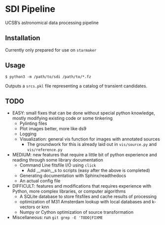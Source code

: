 # SDI Pipeline
UCSB’s astronomical data processing pipeline

## Installation
Currently only prepared for use on `starmaker`

## Usage
```
$ python3 -m /path/to/sdi /path/to/*.fz
```
Outputs a `srcs.pkl` file representing a catalog of transient candidates.

## TODO
* EASY: small fixes that can be done without special python knowledge, mostly modifying existing code or some tinkering
    * Pylinting files
    * Plot images better, more like ds9
    * Logging
    * Visualization: general vis function for images with annotated sources
        * The groundwork for this is already laid out in `vis/source.py` and `vis/reference.py`
* MEDIUM: new features that require a little bit of python experience and reading through some library documentation
    * Command Line fitsfile I/O using `click`
        * Add \_\_main\_\_s to scripts (easy after the above is completed)
    * Generating documentation with Sphinx/readthedocs
    *  An actual config file
* DIFFICULT: features and modifications that requires experience with Python, more complex libraries, or computer algorithms
    * A SQLite database to store fitsfiles and cache results of processing
    * optimization of M31 Amsterdam lookup with local databases and k-vectors or knn
    * Numpy or Cython optimization of source transformation
* Miscellaneous: run `git grep -E 'TODO|FIXME`
